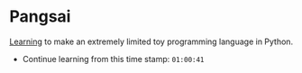 # Pangsai 

[Learning](https://youtu.be/1WpKsY9LBlY?si=ZuemaU0Eb1dZTkTt) to make an extremely limited toy programming language in Python.

* Continue learning from this time stamp: `01:00:41`

